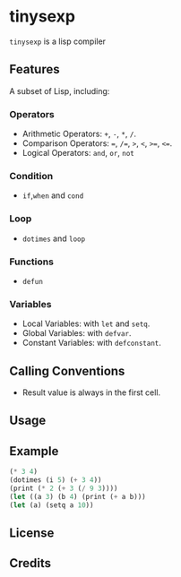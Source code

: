 # tinysexp
`tinysexp` is a lisp  compiler
## Features
A subset of Lisp, including:
### Operators
- Arithmetic Operators: `+`, `-`, `*`, `/`.
- Comparison Operators: `=`, `/=`, `>`, `<`, `>=`, `<=`.
- Logical Operators: `and`, `or`, `not`
### Condition
- `if`,`when` and `cond`
### Loop
- `dotimes` and `loop`
### Functions
- `defun`
### Variables
- Local Variables: with `let` and `setq`.
- Global Variables: with `defvar`.
- Constant Variables: with `defconstant`.
## Calling Conventions
- Result value is always in the first cell.
## Usage

## Example
```scheme
(* 3 4)
(dotimes (i 5) (+ 3 4))
(print (* 2 (+ 3 (/ 9 3))))
(let ((a 3) (b 4) (print (+ a b)))
(let (a) (setq a 10))

```

## License

## Credits
